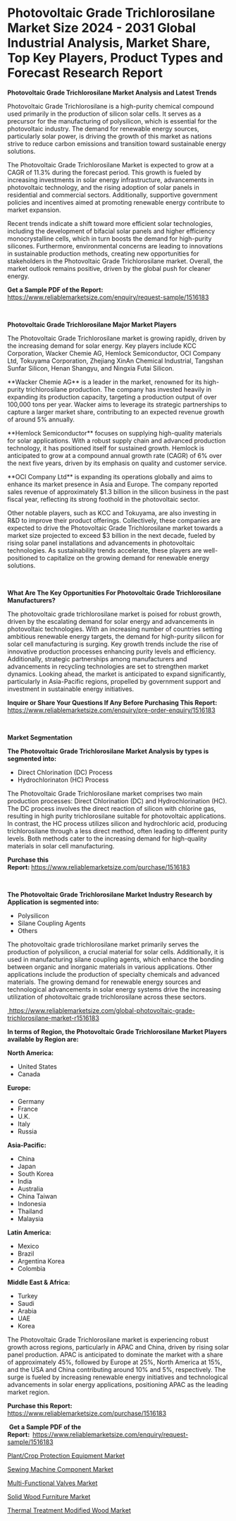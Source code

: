 <p><h1>Photovoltaic Grade Trichlorosilane Market Size 2024 - 2031 Global Industrial Analysis, Market Share, Top Key Players, Product Types and Forecast Research Report</h1></p><p><strong>Photovoltaic Grade Trichlorosilane Market Analysis and Latest Trends</strong></p>
<p><p>Photovoltaic Grade Trichlorosilane is a high-purity chemical compound used primarily in the production of silicon solar cells. It serves as a precursor for the manufacturing of polysilicon, which is essential for the photovoltaic industry. The demand for renewable energy sources, particularly solar power, is driving the growth of this market as nations strive to reduce carbon emissions and transition toward sustainable energy solutions.</p><p>The Photovoltaic Grade Trichlorosilane Market is expected to grow at a CAGR of 11.3% during the forecast period. This growth is fueled by increasing investments in solar energy infrastructure, advancements in photovoltaic technology, and the rising adoption of solar panels in residential and commercial sectors. Additionally, supportive government policies and incentives aimed at promoting renewable energy contribute to market expansion.</p><p>Recent trends indicate a shift toward more efficient solar technologies, including the development of bifacial solar panels and higher efficiency monocrystalline cells, which in turn boosts the demand for high-purity silicones. Furthermore, environmental concerns are leading to innovations in sustainable production methods, creating new opportunities for stakeholders in the Photovoltaic Grade Trichlorosilane market. Overall, the market outlook remains positive, driven by the global push for cleaner energy.</p></p>
<p><strong>Get a Sample PDF of the Report:&nbsp;</strong> <a href="https://www.reliablemarketsize.com/enquiry/request-sample/1516183?utm_campaign=1133&utm_medium=2&utm_source=Github&utm_content=ia&utm_term=27102024&utm_id=photovoltaic-grade-trichlorosilane">https://www.reliablemarketsize.com/enquiry/request-sample/1516183</a></p>
<p>&nbsp;</p>
<p><strong>Photovoltaic Grade Trichlorosilane Major Market Players</strong></p>
<p><p>The Photovoltaic Grade Trichlorosilane market is growing rapidly, driven by the increasing demand for solar energy. Key players include KCC Corporation, Wacker Chemie AG, Hemlock Semiconductor, OCI Company Ltd, Tokuyama Corporation, Zhejiang XinAn Chemical Industrial, Tangshan Sunfar Silicon, Henan Shangyu, and Ningxia Futai Silicon.</p><p>**Wacker Chemie AG** is a leader in the market, renowned for its high-purity trichlorosilane production. The company has invested heavily in expanding its production capacity, targeting a production output of over 100,000 tons per year. Wacker aims to leverage its strategic partnerships to capture a larger market share, contributing to an expected revenue growth of around 5% annually.</p><p>**Hemlock Semiconductor** focuses on supplying high-quality materials for solar applications. With a robust supply chain and advanced production technology, it has positioned itself for sustained growth. Hemlock is anticipated to grow at a compound annual growth rate (CAGR) of 6% over the next five years, driven by its emphasis on quality and customer service.</p><p>**OCI Company Ltd** is expanding its operations globally and aims to enhance its market presence in Asia and Europe. The company reported sales revenue of approximately $1.3 billion in the silicon business in the past fiscal year, reflecting its strong foothold in the photovoltaic sector.</p><p>Other notable players, such as KCC and Tokuyama, are also investing in R&D to improve their product offerings. Collectively, these companies are expected to drive the Photovoltaic Grade Trichlorosilane market towards a market size projected to exceed $3 billion in the next decade, fueled by rising solar panel installations and advancements in photovoltaic technologies. As sustainability trends accelerate, these players are well-positioned to capitalize on the growing demand for renewable energy solutions.</p></p>
<p>&nbsp;</p>
<p><strong>What Are The Key Opportunities For Photovoltaic Grade Trichlorosilane Manufacturers?</strong></p>
<p><p>The photovoltaic grade trichlorosilane market is poised for robust growth, driven by the escalating demand for solar energy and advancements in photovoltaic technologies. With an increasing number of countries setting ambitious renewable energy targets, the demand for high-purity silicon for solar cell manufacturing is surging. Key growth trends include the rise of innovative production processes enhancing purity levels and efficiency. Additionally, strategic partnerships among manufacturers and advancements in recycling technologies are set to strengthen market dynamics. Looking ahead, the market is anticipated to expand significantly, particularly in Asia-Pacific regions, propelled by government support and investment in sustainable energy initiatives.</p></p>
<p><strong>Inquire or Share Your Questions If Any Before Purchasing This Report:</strong> <a href="https://www.reliablemarketsize.com/enquiry/pre-order-enquiry/1516183?utm_campaign=1133&utm_medium=2&utm_source=Github&utm_content=ia&utm_term=27102024&utm_id=photovoltaic-grade-trichlorosilane">https://www.reliablemarketsize.com/enquiry/pre-order-enquiry/1516183</a></p>
<p>&nbsp;</p>
<p><strong>Market Segmentation</strong></p>
<p><strong>The Photovoltaic Grade Trichlorosilane Market Analysis by types is segmented into:</strong></p>
<p><ul><li>Direct Chlorination (DC) Process</li><li>Hydrochlorinaton (HC) Process</li></ul></p>
<p><p>The Photovoltaic Grade Trichlorosilane market comprises two main production processes: Direct Chlorination (DC) and Hydrochlorination (HC). The DC process involves the direct reaction of silicon with chlorine gas, resulting in high purity trichlorosilane suitable for photovoltaic applications. In contrast, the HC process utilizes silicon and hydrochloric acid, producing trichlorosilane through a less direct method, often leading to different purity levels. Both methods cater to the increasing demand for high-quality materials in solar cell manufacturing.</p></p>
<p><strong>Purchase this Report:&nbsp;</strong><a href="https://www.reliablemarketsize.com/purchase/1516183?utm_campaign=1133&utm_medium=2&utm_source=Github&utm_content=ia&utm_term=27102024&utm_id=photovoltaic-grade-trichlorosilane">https://www.reliablemarketsize.com/purchase/1516183</a></p>
<p>&nbsp;</p>
<p><strong>The Photovoltaic Grade Trichlorosilane Market Industry Research by Application is segmented into:</strong></p>
<p><ul><li>Polysilicon</li><li>Silane Coupling Agents</li><li>Others</li></ul></p>
<p><p>The photovoltaic grade trichlorosilane market primarily serves the production of polysilicon, a crucial material for solar cells. Additionally, it is used in manufacturing silane coupling agents, which enhance the bonding between organic and inorganic materials in various applications. Other applications include the production of specialty chemicals and advanced materials. The growing demand for renewable energy sources and technological advancements in solar energy systems drive the increasing utilization of photovoltaic grade trichlorosilane across these sectors.</p></p>
<p><a href="https://www.reliablemarketsize.com/global-photovoltaic-grade-trichlorosilane-market-r1516183?utm_campaign=1133&utm_medium=2&utm_source=Github&utm_content=ia&utm_term=27102024&utm_id=photovoltaic-grade-trichlorosilane">&nbsp;https://www.reliablemarketsize.com/global-photovoltaic-grade-trichlorosilane-market-r1516183</a></p>
<p><strong>In terms of Region, the Photovoltaic Grade Trichlorosilane Market Players available by Region are:</strong></p>
<p>
    <p> <strong> North America: </strong>
        <ul>
            <li>United States</li>
            <li>Canada</li>
        </ul>
        </p> 
    <p> <strong> Europe: </strong>
        <ul>
            <li>Germany</li>
            <li>France</li>
            <li>U.K.</li>
            <li>Italy</li>
            <li>Russia</li>
        </ul>
        </p> 
    <p> <strong> Asia-Pacific: </strong>
        <ul>
            <li>China</li>
            <li>Japan</li>
            <li>South Korea</li>
            <li>India</li>
            <li>Australia</li>
            <li>China Taiwan</li>
            <li>Indonesia</li>
            <li>Thailand</li>
            <li>Malaysia</li>
        </ul>
        </p> 
    <p> <strong> Latin America: </strong>
        <ul>
            <li>Mexico</li>
            <li>Brazil</li>
            <li>Argentina Korea</li>
            <li>Colombia</li>
        </ul>
        </p> 
    <p> <strong> Middle East & Africa: </strong>
        <ul>
            <li>Turkey</li>
            <li>Saudi</li>
            <li>Arabia</li>
            <li>UAE</li>
            <li>Korea</li>
        </ul>
    </p>
    </p>
<p><p>The Photovoltaic Grade Trichlorosilane market is experiencing robust growth across regions, particularly in APAC and China, driven by rising solar panel production. APAC is anticipated to dominate the market with a share of approximately 45%, followed by Europe at 25%, North America at 15%, and the USA and China contributing around 10% and 5%, respectively. The surge is fueled by increasing renewable energy initiatives and technological advancements in solar energy applications, positioning APAC as the leading market region.</p></p>
<p><strong>Purchase this Report: </strong><a href="https://www.reliablemarketsize.com/purchase/1516183?utm_campaign=1133&utm_medium=2&utm_source=Github&utm_content=ia&utm_term=27102024&utm_id=photovoltaic-grade-trichlorosilane">https://www.reliablemarketsize.com/purchase/1516183</a></p>
<p>&nbsp;<strong>Get a Sample PDF of the Report:&nbsp;&nbsp;</strong><a href="https://www.reliablemarketsize.com/enquiry/request-sample/1516183?utm_campaign=1133&utm_medium=2&utm_source=Github&utm_content=ia&utm_term=27102024&utm_id=photovoltaic-grade-trichlorosilane">https://www.reliablemarketsize.com/enquiry/request-sample/1516183</a></p>
<p><strong></strong></p>
<p><p><a href="https://issuu.com/reportprime-2/docs/plantcrop-protection-equipment-mark_3e7e9de62b6210?utm_campaign=1133&utm_medium=2&utm_source=Github&utm_content=ia&utm_term=27102024&utm_id=photovoltaic-grade-trichlorosilane">Plant/Crop Protection Equipment Market</a></p><p><a href="https://www.linkedin.com/pulse/sewing-machine-component-market-size-share-analysis-growth-ndjke?trk=public_post_embed_feed-article-content&utm_campaign=1133&utm_medium=2&utm_source=Github&utm_content=ia&utm_term=27102024&utm_id=photovoltaic-grade-trichlorosilane">Sewing Machine Component Market</a></p><p><a href="https://issuu.com/reportprime-2/docs/multi-functional-valves-market-size_a11d99ac317ffe?utm_campaign=1133&utm_medium=2&utm_source=Github&utm_content=ia&utm_term=27102024&utm_id=photovoltaic-grade-trichlorosilane">Multi-Functional Valves Market</a></p><p><a href="https://www.linkedin.com/pulse/solid-wood-furniture-market-matrix-applications-types-cagr-kzvye?trk=public_post_embed_feed-article-content&utm_campaign=1133&utm_medium=2&utm_source=Github&utm_content=ia&utm_term=27102024&utm_id=photovoltaic-grade-trichlorosilane">Solid Wood Furniture Market</a></p><p><a href="https://github.com/lakeishabuahb/Market-Research-Report-List-1/blob/main/thermal-treatment-modified-wood-market.md?utm_campaign=1133&utm_medium=2&utm_source=Github&utm_content=ia&utm_term=27102024&utm_id=photovoltaic-grade-trichlorosilane">Thermal Treatment Modified Wood Market</a></p></p>